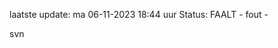 laatste update: 
ma 06-11-2023 18:44   uur 
Status: FAALT - fout - 
<div class="service R">svn</div>